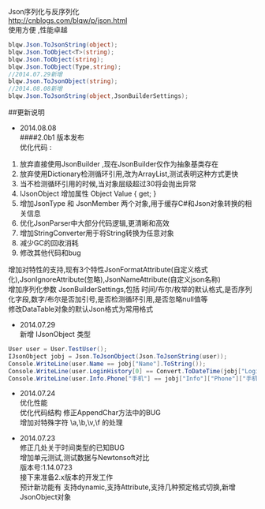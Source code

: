 Json序列化与反序列化  
http://cnblogs.com/blqw/p/json.html  
使用方便 ,性能卓越  
```csharp
blqw.Json.ToJsonString(object);
blqw.Json.ToObject<T>(string);
blqw.Json.ToObject(string);
blqw.Json.ToObject(Type,string);
//2014.07.29新增
blqw.Json.ToJsonObject(string);
//2014.08.08新增
blqw.Json.ToJsonString(object,JsonBuilderSettings);
```

##更新说明
* 2014.08.08  
####2.0b1 版本发布  
优化代码 :  
>
1. 放弃直接使用JsonBuilder ,现在JsonBuilder仅作为抽象基类存在  
1. 放弃使用Dictionary检测循环引用,改为ArrayList,测试表明这种方式更快  
1. 当不检测循环引用的时候,当对象层级超过30将会抛出异常  
1. IJsonObject 增加属性 Object Value { get; }  
1. 增加JsonType 和 JsonMember 两个对象,用于缓存C#和Json对象转换的相关信息  
1. 优化JsonParser中大部分代码逻辑,更清晰和高效  
1. 增加StringConverter用于将String转换为任意对象  
1. 减少GC的回收消耗  
1. 修改其他代码和bug  

增加对特性的支持,现有3个特性JsonFormatAttribute(自定义格式化),JsonIgnoreAttribute(忽略),JsonNameAttribute(自定义json名称)  
增加序列化参数 JsonBuilderSettings,包括 时间/布尔/枚举的默认格式,是否序列化字段,数字/布尔是否加引号,是否检测循环引用,是否忽略null值等  
修改DataTable对象的默认Json格式为常用格式  

* 2014.07.29  
新增 IJsonObject 类型  
```csharp
User user = User.TestUser();
IJsonObject jobj = Json.ToJsonObject(Json.ToJsonString(user));
Console.WriteLine(user.Name == jobj["Name"].ToString());
Console.WriteLine(user.LoginHistory[0] == Convert.ToDateTime(jobj["LoginHistory"][0]));
Console.WriteLine(user.Info.Phone["手机"] == jobj["Info"]["Phone"]["手机"].ToString());
```

* 2014.07.24  
优化性能  
优化代码结构
修正AppendChar方法中的BUG  
增加对特殊字符 \a,\b,\v,\f 的处理  
  
* 2014.07.23  
修正几处关于时间类型的已知BUG  
增加单元测试,测试数据与Newtonsoft对比  
版本号:1.14.0723  
接下来准备2.x版本的开发工作  
预计新功能有  支持dynamic,支持Attribute,支持几种预定格式切换,新增JsonObject对象